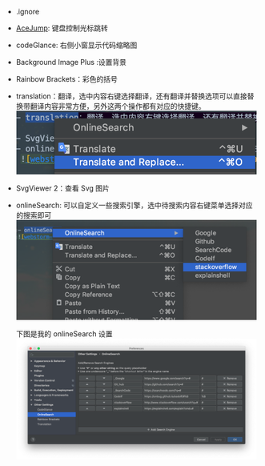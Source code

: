 - .ignore 
- [AceJump](https://plugins.jetbrains.com/plugin/7086-acejump): 键盘控制光标跳转
- codeGlance: 右侧小窗显示代码缩略图
- Background Image Plus :设置背景
- Rainbow Brackets：彩色的括号
- translation：翻译，选中内容右键选择翻译，还有翻译并替换选项可以直接替换带翻译内容非常方便，另外这两个操作都有对应的快捷键。
 ![webstorm-plugins-translation-menu.png](../images/webstorm-plugins-translation-menu.png)
- SvgViewer 2：查看 Svg 图片
- onlineSearch: 可以自定义一些搜索引擎，选中待搜索内容右键菜单选择对应的搜索即可
 ![webstorm-plugins-online-search-memu.png](../images/webstorm-plugins-online-search-memu.png)

  下图是我的 onlineSearch 设置
 ![webstorm-plugins-online-search-setting.png](../images/webstorm-plugins-online-search-setting.png)
